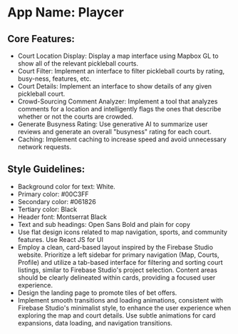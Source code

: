# **App Name**: Playcer

## Core Features:

- Court Location Display: Display a map interface using Mapbox GL to show all of the relevant pickleball courts.
- Court Filter: Implement an interface to filter pickleball courts by rating, busy-ness, features, etc.
- Court Details: Implement an interface to show details of any given pickleball court.
- Crowd-Sourcing Comment Analyzer: Implement a tool that analyzes comments for a location and intelligently flags the ones that describe whether or not the courts are crowded.
- Generate Busyness Rating: Use generative AI to summarize user reviews and generate an overall "busyness" rating for each court.
- Caching: Implement caching to increase speed and avoid unnecessary network requests.

## Style Guidelines:

- Background color for text: White.
- Primary color: #00C3FF
- Secondary color: #061826
- Tertiary color: Black
- Header font: Montserrat Black
- Text and sub headings: Open Sans Bold and plain for copy
- Use flat design icons related to map navigation, sports, and community features. Use React JS for UI
- Employ a clean, card-based layout inspired by the Firebase Studio website. Prioritize a left sidebar for primary navigation (Map, Courts, Profile) and utilize a tab-based interface for filtering and sorting court listings, similar to Firebase Studio's project selection. Content areas should be clearly delineated within cards, providing a focused user experience.
- Design the landing page to promote tiles of bet offers.
- Implement smooth transitions and loading animations, consistent with Firebase Studio's minimalist style, to enhance the user experience when exploring the map and court details. Use subtle animations for card expansions, data loading, and navigation transitions.